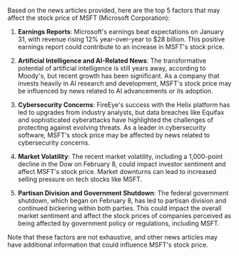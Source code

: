 Based on the news articles provided, here are the top 5 factors that may affect the stock price of MSFT (Microsoft Corporation):

1. **Earnings Reports**: Microsoft's earnings beat expectations on January 31, with revenue rising 12% year-over-year to $28 billion. This positive earnings report could contribute to an increase in MSFT's stock price.

2. **Artificial Intelligence and AI-Related News**: The transformative potential of artificial intelligence is still years away, according to Moody's, but recent growth has been significant. As a company that invests heavily in AI research and development, MSFT's stock price may be influenced by news related to AI advancements or its adoption.

3. **Cybersecurity Concerns**: FireEye's success with the Helix platform has led to upgrades from industry analysts, but data breaches like Equifax and sophisticated cyberattacks have highlighted the challenges of protecting against evolving threats. As a leader in cybersecurity software, MSFT's stock price may be affected by news related to cybersecurity concerns.

4. **Market Volatility**: The recent market volatility, including a 1,000-point decline in the Dow on February 8, could impact investor sentiment and affect MSFT's stock price. Market downturns can lead to increased selling pressure on tech stocks like MSFT.

5. **Partisan Division and Government Shutdown**: The federal government shutdown, which began on February 8, has led to partisan division and continued bickering within both parties. This could impact the overall market sentiment and affect the stock prices of companies perceived as being affected by government policy or regulations, including MSFT.

Note that these factors are not exhaustive, and other news articles may have additional information that could influence MSFT's stock price.